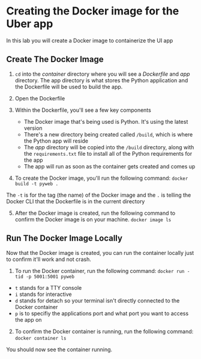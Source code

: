 # Creating the Docker image for the Uber app

In this lab you will create a Docker image to containerize the UI app

## Create The Docker Image

1. `cd` into the *container* directory where you will see a *Dockerfile* and *app* directory. The app directory is what stores the Python application and the Dockerfile will be used to build the app.

2. Open the Dockerfile

3. Within the Dockerfile, you'll see a few key components
   - The Docker image that's being used is Python. It's using the latest version
   - There's a new directory being created called `/build`, which is where the Python app will reside
   - The *app* directory will be copied into the `/build` directory, along with the `requirements.txt` file to install all of the Python requirements for the app
   - The app will run as soon as the container gets created and comes up

4. To create the Docker image, you'll run the following command:
`docker build -t pyweb .`

The `-t` is for the tag (the name) of the Docker image and the `.` is telling the Docker CLI that the Dockerfile is in the current directory

5. After the Docker image is created, run the following command to confirm the Docker image is on your machine.
`docker image ls`

## Run The Docker Image Locally

Now that the Docker image is created, you can run the container locally just to confirm it'll work and not crash.

1. To run the Docker container, run the following command:
`docker run -tid -p 5001:5001 pyweb`

- `t` stands for a TTY console
- `i` stands for interactive
- `d` stands for detach so your terminal isn't directly connected to the Docker container
- `p` is to specifiy the applications port and what port you want to access the app on

2. To confirm the Docker container is running, run the following command:
`docker container ls`

You should now see the container running.
